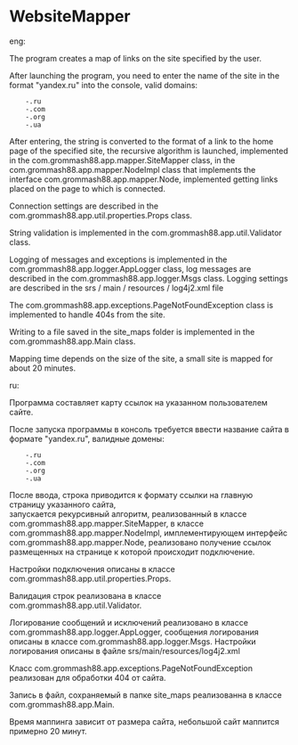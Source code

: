 # WebsiteMapper

eng:

The program creates a map of links on the site specified by the user.

After launching the program, you need to enter the name of the site in the format "yandex.ru" into the console,
valid domains:

        -.ru
        -.com
        -.org
        -.ua
After entering, the string is converted to the format of a link to the home page of the specified site,
the recursive algorithm is launched, implemented in the com.grommash88.app.mapper.SiteMapper class,
in the com.grommash88.app.mapper.NodeImpl class that implements the interface
com.grommash88.app.mapper.Node, implemented getting links placed on the page to
which is connected.

Connection settings are described in the com.grommash88.app.util.properties.Props class.

String validation is implemented in the com.grommash88.app.util.Validator class.

Logging of messages and exceptions is implemented in the com.grommash88.app.logger.AppLogger class,
log messages are described in the com.grommash88.app.logger.Msgs class.
Logging settings are described in the srs / main / resources / log4j2.xml file

The com.grommash88.app.exceptions.PageNotFoundException class is implemented to handle 404s from the site.

Writing to a file saved in the site_maps folder is implemented in the com.grommash88.app.Main class.

Mapping time depends on the size of the site, a small site is mapped for about 20 minutes.

ru:

Программа составляет карту ссылок на указанном пользователем сайте.

После запуска программы в консоль требуется ввести название сайта в формате "yandex.ru",
валидные домены:

        -.ru
        -.com
        -.org
        -.ua
После ввода, строка приводится к формату ссылки на главную страницу указанного сайта,  
запускается рекурсивный алгоритм, реализованный в классе com.grommash88.app.mapper.SiteMapper,
в классе com.grommash88.app.mapper.NodeImpl, имплементирующем интерфейс
com.grommash88.app.mapper.Node, реализовано получение ссылок размещенных на странице к
которой происходит подключение.

Настройки подключения описаны в классе com.grommash88.app.util.properties.Props.

Валидация строк реализована в классе com.grommash88.app.util.Validator.

Логирование сообщений и исключений реализовано в классе com.grommash88.app.logger.AppLogger,
сообщения логирования описаны в классе com.grommash88.app.logger.Msgs.
Настройки логирования описаны в файле srs/main/resources/log4j2.xml

Класс com.grommash88.app.exceptions.PageNotFoundException реализован для обработки 404 от сайта.

Запись в файл, сохраняемый в папке site_maps реализованна в классе com.grommash88.app.Main.

Время маппинга зависит от размера сайта, небольшой сайт маппится примерно 20 минут.
